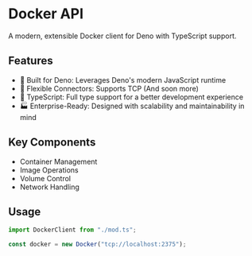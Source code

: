 # Docker API

A modern, extensible Docker client for Deno with TypeScript support.

## Features

- 🦕 Built for Deno: Leverages Deno's modern JavaScript runtime
- 🔧 Flexible Connectors: Supports TCP (And soon more)
- 📘 TypeScript: Full type support for a better development experience
- 🏭 Enterprise-Ready: Designed with scalability and maintainability in mind

## Key Components

- Container Management
- Image Operations
- Volume Control
- Network Handling

## Usage

```typescript
import DockerClient from "./mod.ts";

const docker = new Docker("tcp://localhost:2375");
```